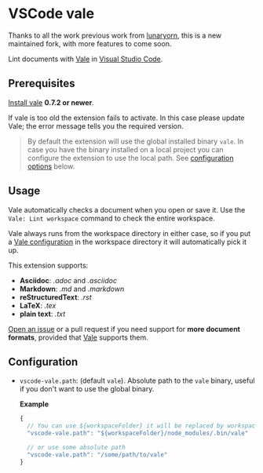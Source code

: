 # VSCode vale

Thanks to all the work previous work from [lunaryorn](https://github.com/testthedocs/vscode-vale/commits?author=lunaryorn), this is a new maintained fork, with more features to come soon.

Lint documents with [Vale][vale] in [Visual Studio Code][code].

[vale]: https://errata-ai.github.io/vale/

[code]: https://code.visualstudio.com

## Prerequisites

[Install vale][1] **0.7.2 or newer**.

If vale is too old the extension fails to activate.  In this case please update Vale; the error message tells you the required version.

> By default the extension will use the global installed binary `vale`. In case you have the binary installed on a local project you can configure the extension to use the local path. See [configuration options](#configuration) below.

[1]: https://errata-ai.github.io/vale/#installation

[issue]: https://github.com/testthedocs/vscode-vale/issues/new

## Usage

Vale automatically checks a document when you open or save it.  Use the `Vale: Lint workspace` command to check the entire workspace.

Vale always runs from the workspace directory in either case, so if you put a [Vale configuration][config] in the workspace directory it will automatically pick it up.

This extension supports:

-   **Asciidoc**: _.adoc_ and _.asciidoc_
-   **Markdown**: _.md_ and _.markdown_
-   **reStructuredText**: _.rst_
-   **LaTeX**: _.tex_
-   **plain text**: _.txt_

[Open an issue][issue] or a pull request if you need support for **more document formats**, provided that [Vale][] supports them.

[config]: https://errata-ai.github.io/vale/config/

## Configuration

- `vscode-vale.path`: (default `vale`). Absolute path to the `vale` binary, useful if you don't want to use the global binary.

  **Example**
  ```js
  {
    // You can use ${workspaceFolder} it will be replaced by workspace folder path
    "vscode-vale.path": "${workspaceFolder}/node_modules/.bin/vale"

    // or use some absolute path
    "vscode-vale.path": "/some/path/to/vale"
  }
  ```
